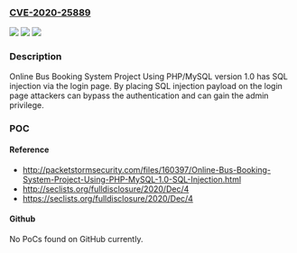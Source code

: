 ### [CVE-2020-25889](https://cve.mitre.org/cgi-bin/cvename.cgi?name=CVE-2020-25889)
![](https://img.shields.io/static/v1?label=Product&message=n%2Fa&color=blue)
![](https://img.shields.io/static/v1?label=Version&message=n%2Fa&color=blue)
![](https://img.shields.io/static/v1?label=Vulnerability&message=n%2Fa&color=brighgreen)

### Description

Online Bus Booking System Project Using PHP/MySQL version 1.0 has SQL injection via the login page. By placing SQL injection payload on the login page attackers can bypass the authentication and can gain the admin privilege.

### POC

#### Reference
- http://packetstormsecurity.com/files/160397/Online-Bus-Booking-System-Project-Using-PHP-MySQL-1.0-SQL-Injection.html
- http://seclists.org/fulldisclosure/2020/Dec/4
- https://seclists.org/fulldisclosure/2020/Dec/4

#### Github
No PoCs found on GitHub currently.

